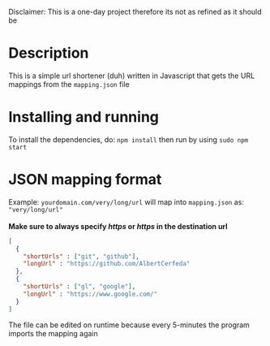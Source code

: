 Disclaimer: This is a one-day project therefore its not as refined as it should be
# Description
This is a simple url shortener (duh) written in Javascript that gets the URL mappings from the `mapping.json` file
# Installing and running
To install the dependencies, do:
`npm install`
then run by using
`sudo npm start`

# JSON mapping format
Example:
`yourdomain.com/very/long/url` will map into `mapping.json` as: 
`"very/long/url"`<br><br>
**Make sure to always specify *https* or *https* in the destination url**
```json
[
  {
    "shortUrls" : ["git", "github"],
    "longUrl" : "https://github.com/AlbertCerfeda"
  },
  {
    "shortUrls" : ["gl", "google"],
    "longUrl" : "https://www.google.com/"
  }
]
```
The file can be edited on runtime because every 5-minutes the program imports the mapping again
